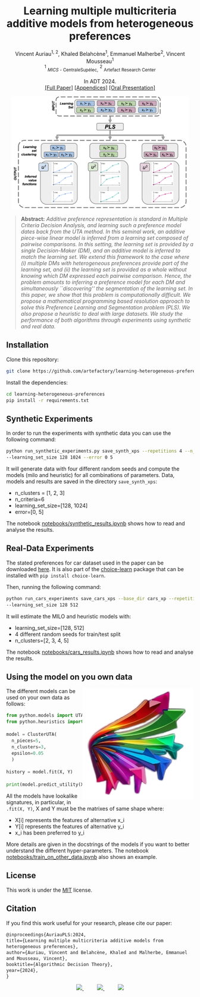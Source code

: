 <div align="center">

# Learning multiple multicriteria additive models from heterogeneous preferences


Vincent Auriau<sup>1, 2</sup>, Khaled Belahcène<sup>1</sup>, Emmanuel Malherbe<sup>2</sup>, Vincent Mousseau<sup>1</sup> <br>
<sup>1</sup> <sub>*MICS* - CentraleSupélec,</sub> <sup>2</sup> <sub> Artefact Research Center </sub> <br>

In ADT 2024. <br>
[[Full Paper]]()  [[Appendices]](./Appendices.pdf)  [[Oral Presentation]]()<br>

</div>

<p align="center"><img width="95%" src="doc/PLS-3.png" /></p>

> **Abstract:** *Additive preference representation is standard in Multiple Criteria Decision Analysis, and learning such a preference model dates back from the UTA method. In this seminal work, an additive piece-wise linear model is inferred from a learning set composed of pairwise comparisons. In this setting, the learning set is provided by a single Decision-Maker (DM), and an additive model is inferred to match the learning set. We extend this framework to the case where (i) multiple DMs with heterogeneous preferences provide part of the learning set, and (ii) the learning set is provided as a whole without knowing which DM expressed each pairwise comparison. Hence, the problem amounts to inferring a preference model for each DM and simultaneously ``discovering'' the segmentation of the learning set. In this paper, we show that this problem is computationally difficult. We propose a mathematical programming based resolution approach to solve this Preference Learning and Segmentation problem (PLS). We also propose a heuristic to deal with large datasets. We study the performance of both algorithms through experiments using synthetic and real data.*

## Installation
Clone this repository:

```bash
git clone https://github.com/artefactory/learning-heterogeneous-preferences.git
```

Install the dependencies:
```bash
cd learning-heterogeneous-preferences
pip install -r requirements.txt
```

## Synthetic Experiments

In order to run the experiments with synthetic data you can use the following command:

```bash
python run_synthetic_experiments.py save_synth_xps --repetitions 4 --n_clusters 1 2 3 \
--learning_set_size 128 1024 --error 0 5
```

It will generate data with four different random seeds and compute the models (milo and heuristic) for all combinations of parameters. Data, models and results are saved in the directory `save_synth_xps`: 
- n_clusters = [1, 2, 3]
- n_criteria=6
- learning_set_size=[128, 1024]
- error=[0, 5]

The notebook [notebooks/synthetic_results.ipynb](./notebooks/synthetic_results.ipynb) shows how to read and analyse the results.

## Real-Data Experiments

The stated preferences for car dataset used in the paper can be downloaded [here](https://github.com/artefactory/choice-learn/blob/main/choice_learn/datasets/data/car.csv.gz).
It is also part of the [choice-learn](https://pypi.org/project/choice-learn/) package that can be installed with `pip install choice-learn`.

Then, running the following command:

```bash
python run_cars_experiments save_cars_xps --base_dir cars_xp --repetitions 4 --n_clusters 2 3 4 5 \
--learning_set_size 128 512
```

It will estimate the MILO and heuristic models with:
- learning_set_size=[128, 512]
- 4 different random seeds for train/test split
- n_clusters=[2, 3, 4, 5]

The notebook [notebooks/cars_results.ipynb](./notebooks/cars_results.ipynb) shows how to read and analyse the results.

## Using the model on you own data
<img align="right" width="300" src="doc/icon.png" />

The different models can be used on your own data as follows:

```python
from python.models import UTA, ClusterUTA
from python.heuristics import Heuristic

model = ClusterUTA(
  n_pieces=5,
  n_clusters=3,
  epsilon=0.05
  )

history = model.fit(X, Y)

print(model.predict_utility(X))
````

All the models have lookalike signatures, in particular, in ```.fit(X, Y)```, X and Y must be the matrixes of same shape where:

- X[i] represents the features of alternative x_i
- Y[i] represents the features of alternative y_i
- x_i has been preferred to y_i

More details are given in the docstrings of the models if you want to better understand the different hyper-parameters.
The notebook [notebooks/train_on_other_data.ipynb](./notebooks/train_on_other_data.ipynb) also shows an example.

## License
This work is under the [MIT](./LICENSE) license.

## Citation
If you find this work useful for your research, please cite our paper:

```
@inproceedings{AuriauPLS:2024,
title={Learning multiple multicriteria additive models from heterogeneous preferences},
author={Auriau, Vincent and Belahcène, Khaled and Malherbe, Emmanuel and Mousseau, Vincent},
booktitle={Algorithmic Decision Theory},
year={2024},
}
```


<p align="center">
  <a href="https://www.artefact.com/data-consulting-transformation/artefact-research-center/">
    <img src="./doc/logo_arc.png" height="60" />
  </a>
  &emsp;
  &emsp;
  <a href="https://mics.centralesupelec.fr/">
    <img src="./doc/logo_CS.png" height="65" />
  </a>
  &emsp;
  &emsp;
  <a href="https://www.universite-paris-saclay.fr/">
    <img src="./doc/logo_paris_saclay.png" height="65" />
  </a>
</p>
